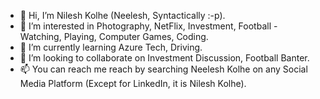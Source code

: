 - 👋 Hi, I’m Nilesh Kolhe (Neelesh, Syntactically :-p).
- 👀 I’m interested in Photography, NetFlix, Investment, Football - Watching, Playing, Computer Games, Coding.
- 🌱 I’m currently learning Azure Tech, Driving.
- 💞️ I’m looking to collaborate on Investment Discussion, Football Banter.
- 📫 You can reach me reach by searching Neelesh Kolhe on any Social Media Platform (Except for LinkedIn, it is Nilesh Kolhe).

<!---
Nilesh-Kolhe/Nilesh-Kolhe is a ✨ special ✨ repository because its `README.md` (this file) appears on your GitHub profile.
You can click the Preview link to take a look at your changes.
--->
